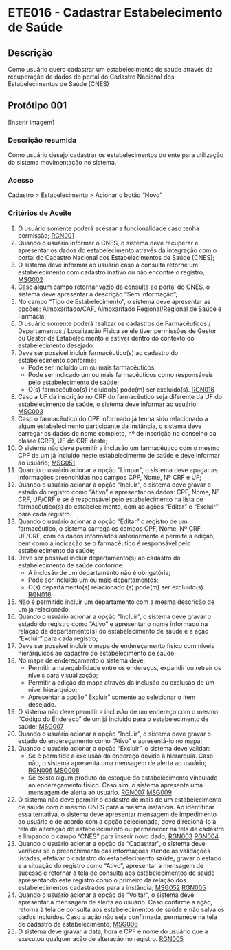 # ETE016 - Cadastrar Estabelecimento de Saúde

## Descrição
Como usuário quero cadastrar um estabelecimento de saúde através da recuperação de dados do portal do Cadastro Nacional dos Estabelecimentos de Saúde (CNES)

## Protótipo 001
[Inserir imagem] <!-- ![alt text](../imagens/ete-016-prot-001.png) -->

### Descrição resumida  
Como usuário desejo cadastrar os estabelecimentos do ente para utilização do sistema movimentação no sistema. 

### Acesso  

Cadastro > Estabelecimento > Acionar o botão “Novo” 

### Critérios de Aceite 
1. O usuário somente poderá acessar a funcionalidade caso tenha permissão; [RGN001](DocumentoDeRegrasv2.md#rgn001)
2. Quando o usuário informar o CNES, o sistema deve recuperar e apresentar os dados do estabelecimento através da integração com o portal do Cadastro Nacional dos Estabelecimentos de Saúde (CNES);  
3. O sistema deve informar ao usuário caso a consulta retorne um estabelecimento com cadastro inativo ou não encontre o registro; [MSG002](DocumentoDeMensagensv2.md#msg002)
4. Caso algum campo retornar vazio da consulta ao portal do CNES, o sistema deve apresentar a descrição “Sem informação”; 
5. No campo “Tipo de Estabelecimento”, o sistema deve apresentar as opções: Almoxarifado/CAF, Almoxarifado Regional/Regional de Saúde e Farmácia; 
6. O usuário somente poderá realizar os cadastros de Farmacêuticos / Departamentos / Localização Física se ele tiver permissões de Gestor ou Gestor de Estabelecimento e estiver dentro do contexto do estabelecimento desejado.
7. Deve ser possível incluir farmacêutico(s) ao cadastro do estabelecimento conforme: 
      * Pode ser incluído um ou mais farmacêuticos; 
      * Pode ser indicado um ou mais farmacêuticos como responsáveis pelo estabelecimento de saúde; 
      * O(s) farmacêutico(s) incluído(s) pode(m) ser excluído(s). [RGN016](DocumentoDeRegrasv2.md#rgn016)
8. Caso a UF da inscrição no CRF do farmacêutico seja diferente da UF do estabelecimento de saúde, o sistema deve informar ao usuário; [MSG003](DocumentoDeMensagensv2.md#msg003)
9.  Caso o farmacêutico do CPF informado já tenha sido relacionado a algum estabelecimento participante da instância, o sistema deve carregar os dados de nome completo, nº de inscrição no conselho da classe (CRF), UF do CRF deste; 
10. O sistema não deve permitir a inclusão um farmacêutico com o mesmo CPF de um já incluído neste estabelecimento de saúde e deve informar ao usuário; [MSG051](DocumentoDeMensagensv2.md#msg051)
11. Quando o usuário acionar a opção “Limpar”, o sistema deve apagar as informações preenchidas nos campos CPF, Nome, Nº CRF e UF; 
12. Quando o usuário acionar a opção “Incluir”, o sistema deve gravar o estado do registro como “Ativo” e apresentar os dados: CPF, Nome, Nº CRF, UF/CRF e se é responsável pelo estabelecimento na lista de farmacêutico(s) do estabelecimento, com as ações “Editar” e “Excluir” para cada registro.  
13. Quando o usuário acionar a opção “Editar” o registro de um farmacêutico, o sistema carrega os campos CPF, Nome, Nº CRF, UF/CRF, com os dados informados anteriormente e permite a edição, bem como a indicação se o farmacêutico é responsável pelo estabelecimento de saúde; 
14. Deve ser possível incluir departamento(s) ao cadastro do estabelecimento de saúde conforme: 
    * A inclusão de um departamento não é obrigatória; 
    * Pode ser incluído um ou mais departamentos; 
    * O(s) departamento(s) relacionado (s) pode(m) ser excluído(s). [RGN016](DocumentoDeRegrasv2.md#rgn016)
15. Não é permitido incluir um departamento com a mesma descrição de um já relacionado;  
16. Quando o usuário acionar a opção “Incluir”, o sistema deve gravar o estado do registro como “Ativo” e apresentar o nome informado na relação de departamento(s) do estabelecimento de saúde e a ação “Excluir” para cada registro; 
17. Deve ser possível incluir o mapa de endereçamento físico com níveis hierárquicos ao cadastro do estabelecimento de saúde; 
18. No mapa de endereçamento o sistema deve: 
    * Permitir a navegabilidade entre os endereços, expandir ou retrair os níveis para visualização; 
    * Permitir a edição do mapa através da inclusão ou exclusão de um nível hierárquico; 
    * Apresentar a opção” Excluir” somente ao selecionar o item desejado. 
19. O sistema não deve permitir a inclusão de um endereço com o mesmo “Código do Endereço” de um já incluído para o estabelecimento de saúde; [MSG007](DocumentoDeMensagensv2.md#msg007)
20. Quando o usuário acionar a opção “Incluir”, o sistema deve gravar o estado do endereçamento como “Ativo” e apresentá-lo no mapa; 
21. Quando o usuário acionar a opção “Excluir”, o sistema deve validar: 
    * Se é permitido a exclusão do endereço devido à hierarquia. Caso não, o sistema apresenta uma mensagem de alerta ao usuário; [RGN006](DocumentoDeRegrasv2.md#rgn006) [MSG008](DocumentoDeMensagensv2.md#msg008)
    * Se existe algum produto do estoque do estabelecimento vinculado ao endereçamento físico. Caso sim, o sistema apresenta uma mensagem de alerta ao usuário. [RGN007](DocumentoDeRegrasv2.md#rgn007) [MSG009](DocumentoDeMensagensv2.md#msg009)
22. O sistema não deve permitir o cadastro de mais de um estabelecimento de saúde com o mesmo CNES para a mesma instância. Ao identificar essa tentativa, o sistema deve apresentar mensagem de impedimento ao usuário e de acordo com a opção selecionada, deve direcioná-lo à tela de alteração do estabelecimento ou permanecer na tela de cadastro e limpando o campo “CNES” para inserir novo dado; [RGN003](DocumentoDeRegrasv2.md#rgn003) [RGN004](DocumentoDeRegrasv2.md#rgn004)
23. Quando o usuário acionar a opção de “Cadastrar”, o sistema deve verificar se o preenchimento das informações atende às validações listadas, efetivar o cadastro do estabelecimento saúde, gravar o estado e a situação do registro como “Ativo”, apresentar a mensagem de sucesso e retornar à tela de consulta aos estabelecimentos de saúde apresentando este registro como o primeiro da relação dos estabelecimentos cadastrados para a instância; [MSG052](DocumentoDeMensagensv2.md#msg052) [RGN005](DocumentoDeRegrasv2.md#rgn005)
24. Quando o usuário acionar a opção de “Voltar”, o sistema deve apresentar a mensagem de alerta ao usuário. Caso confirme a ação, retorna à tela de consulta aos estabelecimentos de saúde e não salva os dados incluídos. Caso a ação não seja confirmada, permanece na tela de cadastro de estabelecimento; [MSG006](DocumentoDeMensagensv2.md#msg006)
25. O sistema deve gravar a data, hora e CPF e nome do usuário que a executou qualquer ação de alteração no registro. [RGN005](DocumentoDeRegrasv2.md#rgn005)
